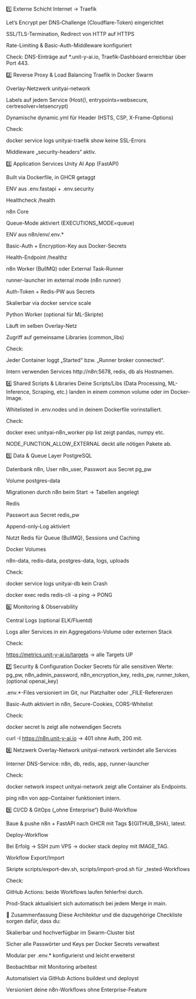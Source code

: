 1️⃣ Externe Schicht
Internet → Traefik

Let’s Encrypt per DNS‐Challenge (Cloudflare-Token) eingerichtet

SSL/TLS-Termination, Redirect von HTTP auf HTTPS

Rate-Limiting & Basic-Auth-Middleware konfiguriert

Check: DNS-Einträge auf *.unit-y-ai.io, Traefik-Dashboard erreichbar über Port 443.

2️⃣ Reverse Proxy & Load Balancing
Traefik in Docker Swarm

Overlay-Netzwerk unityai-network

Labels auf jedem Service (Host(), entrypoints=websecure, certresolver=letsencrypt)

Dynamische dynamic.yml für Header (HSTS, CSP, X-Frame-Options)

Check:

docker service logs unityai-traefik show keine SSL-Errors

Middleware „security-headers“ aktiv.

3️⃣ Application Services
Unity AI App (FastAPI)

Built via Dockerfile, in GHCR getaggt

ENV aus .env.fastapi + .env.security

Healthcheck /health

n8n Core

Queue-Mode aktiviert (EXECUTIONS_MODE=queue)

ENV aus n8n/env/.env.*

Basic-Auth + Encryption-Key aus Docker-Secrets

Health-Endpoint /healthz

n8n Worker (BullMQ) oder External Task-Runner

runner-launcher im external mode (n8n runner)

Auth-Token + Redis-PW aus Secrets

Skalierbar via docker service scale

Python Worker (optional für ML-Skripte)

Läuft im selben Overlay-Netz

Zugriff auf gemeinsame Libraries (common_libs)

Check:

Jeder Container loggt „Started“ bzw. „Runner broker connected“.

Intern verwenden Services http://n8n:5678, redis, db als Hostnamen.

4️⃣ Shared Scripts & Libraries
Deine Scripts/Libs (Data Processing, ML-Inference, Scraping, etc.) landen in einem common volume oder im Docker-Image.

Whitelisted in .env.nodes und in deinem Dockerfile vorinstalliert.

Check:

docker exec unityai-n8n_worker pip list zeigt pandas, numpy etc.

NODE_FUNCTION_ALLOW_EXTERNAL deckt alle nötigen Pakete ab.

5️⃣ Data & Queue Layer
PostgreSQL

Datenbank n8n, User n8n_user, Passwort aus Secret pg_pw

Volume postgres-data

Migrationen durch n8n beim Start → Tabellen angelegt

Redis

Passwort aus Secret redis_pw

Append-only‐Log aktiviert

Nutzt Redis für Queue (BullMQ), Sessions und Caching

Docker Volumes

n8n-data, redis-data, postgres-data, logs, uploads

Check:

docker service logs unityai-db kein Crash

docker exec redis redis-cli -a <PW> ping → PONG

6️⃣ Monitoring & Observability




Central Logs (optional ELK/Fluentd)

Logs aller Services in ein Aggregations-Volume oder externen Stack

Check:

https://metrics.unit-y-ai.io/targets → alle Targets UP



7️⃣ Security & Configuration
Docker Secrets für alle sensitiven Werte:
pg_pw, n8n_admin_password, n8n_encryption_key, redis_pw, runner_token, (optional openai_key)

.env.*-Files versioniert im Git, nur Platzhalter oder _FILE-Referenzen

Basic-Auth aktiviert in n8n, Secure-Cookies, CORS-Whitelist

Check:

docker secret ls zeigt alle notwendigen Secrets

curl -I https://n8n.unit-y-ai.io → 401 ohne Auth, 200 mit.

8️⃣ Netzwerk
Overlay-Network unityai-network verbindet alle Services

Interner DNS-Service: n8n, db, redis, app, runner-launcher

Check:

docker network inspect unityai-network zeigt alle Container als Endpoints.

ping n8n von app-Container funktioniert intern.

9️⃣ CI/CD & GitOps („ohne Enterprise“)
Build-Workflow

Baue & pushe n8n + FastAPI nach GHCR mit Tags ${GITHUB_SHA}, latest.

Deploy-Workflow

Bei Erfolg → SSH zum VPS → docker stack deploy mit IMAGE_TAG.

Workflow Export/Import

Skripte scripts/export-dev.sh, scripts/import-prod.sh für _tested-Workflows

Check:

GitHub Actions: beide Workflows laufen fehlerfrei durch.

Prod-Stack aktualisiert sich automatisch bei jedem Merge in main.

🎯 Zusammenfassung
Diese Architektur und die dazugehörige Checkliste sorgen dafür, dass du:

Skalierbar und hochverfügbar im Swarm-Cluster bist

Sicher alle Passwörter und Keys per Docker Secrets verwaltest

Modular per .env.* konfigurierst und leicht erweiterst

Beobachtbar mit Monitoring arbeitest

Automatisiert via GitHub Actions buildest und deployst

Versioniert deine n8n-Workflows ohne Enterprise-Feature